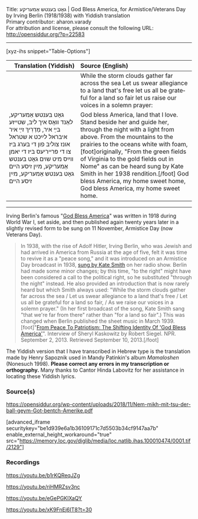 <html>
<head></head>
<body>
Title: גאָט בענטש אַמעריקע | God Bless America, for Armistice/Veterans Day by Irving Berlin (1918/1938) with Yiddish translation<br />
Primary contributor: aharon.varady<br />
For attribution and license, please consult the following URL: <a href="http://opensiddur.org/?p=22583">http://opensiddur.org/?p=22583</a>
<p />
<hr />

[xyz-ihs snippet="Table-Options"]<table style="margin-left: auto; margin-right: auto;" class="draggable">
<thead><tr><th id="x" style="text-align: right;">Translation (Yiddish)</th><th style="text-align: left;">Source (English)</th></tr></thead>
<tbody>
<tr><td style="vertical-align:top;">
<div class="liturgy" lang="he">

</span></div></td>
 
<td style="vertical-align:top;">
<div class="english" lang="en">
<span class="instruction">While the storm clouds gather far across the sea
Let us swear allegiance to a land that's free
let us all be grateful for a land so fair
let us raise our voices in a solemn prayer:</span>
</div></td></tr>


<tr><td style="vertical-align:top;">
<div class="yiddish" lang="yi">
גאָט בּענטש אַמעריקע, 
לאַנד װאָס איך ליבּ, 
שטײזע בּײַ איר, 
מַדְרִיךְ זײַ איר
איבּראל לײַכט א שטראל אונז צוליבּ
פון די בּערג בּיז
צו די פּרײריעס
בּיז די יאמן װײַס מיט שױם
גאָט בּענטש אַמעריקע,
מײַן זיסע הײם
גאָט בּענטש אַמעריקע,
מײַן זיסע הײם
</span></div></td>
 
<td style="vertical-align:top;">
<div class="english" lang="en">
God bless America, 
land that I love.
Stand beside her 
and guide her,
through the night with a light from above.
From the mountains
to the prairies
to the oceans white with foam,[foot]originally, "From the green fields of Virginia to the gold fields out in Nome" as can be heard sung by Kate Smith in her 1938 rendition.[/foot]
God bless America, 
my home sweet home,
God bless America,
my home sweet home.
</div></td></tr>
</tbody></table>

<hr />

Irving Berlin's famous "<a href="https://en.wikipedia.org/wiki/God_Bless_America">God Bless America</a>" was written in 1918 during World War I, set aside, and then published again twenty years later in a slightly revised form to be sung on 11 November, Armistice Day (now Veterans Day). 

<blockquote>In 1938, with the rise of Adolf Hitler, Irving Berlin, who was Jewish and had arrived in America from Russia at the age of five, felt it was time to revive it as a "peace song," and it was introduced on an Armistice Day broadcast in 1938, <a href="https://katesmith.org/gba.html">sung by Kate Smith</a> on her radio show. Berlin had made some minor changes; by this time, "to the right" might have been considered a call to the political right, so he substituted "through the night" instead. He also provided an introduction that is now rarely heard but which Smith always used: "While the storm clouds gather far across the sea / Let us swear allegiance to a land that's free / Let us all be grateful for a land so fair, / As we raise our voices in a solemn prayer." (In her first broadcast of the song, Kate Smith sang "that we're far from there" rather than "for a land so fair".) This was changed when Berlin published the sheet music in March 1939.[foot]"<a href="https://www.npr.org/2013/09/02/216877219/from-peace-to-patriotism-the-shifting-identity-of-god-bless-america">From Peace To Patriotism: The Shifting Identity Of 'God Bless America'</a>". Interview of Sheryl Kaskowitz by Robert Siegel. NPR. September 2, 2013. Retrieved September 10, 2013.[/foot]</blockquote>

The Yiddish version that I have transcribed in Hebrew type is the translation made by Henry Sapoznik used in Mandy Patinkin's album <em>Mamaloshen</em> (Nonesuch 1998). <strong>Please correct any errors in my transcription or orthography.</strong> Many thanks to Cantor Hinda Labovitz for her assistance in locating these Yiddish lyrics.

<h3>Source(s)</h3>

https://opensiddur.org/wp-content/uploads/2018/11/Nem-mikh-mit-tsu-der-ball-geym-Got-bentch-Amerike.pdf

[advanced_iframe securitykey="be1d939e6a1b36109171c7d5503b34cf9147aa7b" enable_external_height_workaround="true" src="https://memory.loc.gov/diglib/media/loc.natlib.ihas.100010474/0001.tif/2129"]

<h3>Recordings</h3>

https://youtu.be/b1rKQReqJZg

https://youtu.be/riHMRZsv3nc

https://youtu.be/eGePGKlXaQY

https://youtu.be/xK9FnEj6IT8?t=30

&nbsp;


</body>
</html>